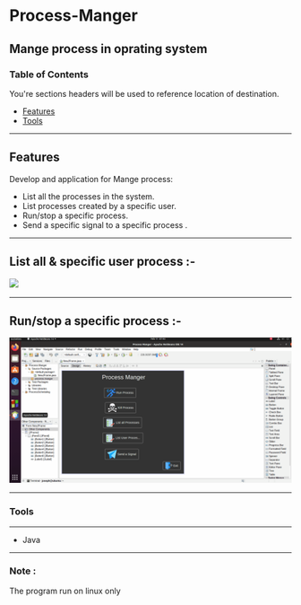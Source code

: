 # Process-Manger
Mange process in oprating system 
----

### Table of Contents
You're sections headers will be used to reference location of destination.

- [Features](#Features)
- [Tools](#Tools)

---

## Features

Develop and application for Mange process: 

- List all the processes in the system.
- List processes created by a specific user. 
- Run/stop a specific process. 
- Send a specific signal to a specific process . 

---

List all & specific user process :-
---
![](https://github.com/Joseph-Essa/Process-Manger/blob/main/Gifs/list.gif)

---
Run/stop a specific process :-
---
![](https://github.com/Joseph-Essa/Process-Manger/blob/main/Gifs/run&kill.gif)

---
### Tools
----
- Java

----
### Note : 

The program run on linux only



